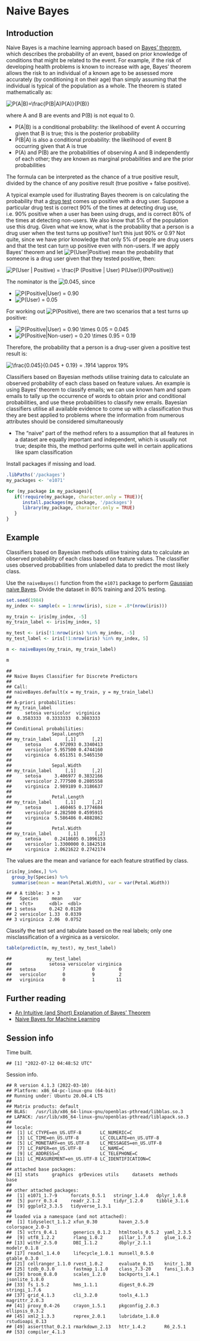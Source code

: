 Naive Bayes
================

## Introduction

Naive Bayes is a machine learning approach based on [Bayes’
theorem](https://en.wikipedia.org/wiki/Bayes%27_theorem), which
describes the probability of an event, based on prior knowledge of
conditions that might be related to the event. For example, if the risk
of developing health problems is known to increase with age, Bayes’
theorem allows the risk to an individual of a known age to be assessed
more accurately (by conditioning it on their age) than simply assuming
that the individual is typical of the population as a whole. The theorem
is stated mathematically as:

  
![ P(A|B)=\\frac{P(B|A)P(A)}{P(B)}
](https://latex.codecogs.com/png.image?%5Cdpi%7B110%7D&space;%5Cbg_white&space;%20P%28A%7CB%29%3D%5Cfrac%7BP%28B%7CA%29P%28A%29%7D%7BP%28B%29%7D%20
" P(A|B)=\\frac{P(B|A)P(A)}{P(B)} ")  

where A and B are events and P(B) is not equal to 0.

  - P(A|B) is a conditional probability: the likelihood of event A
    occurring given that B is true; this is the posterior probability
  - P(B|A) is also a conditional probability: the likelihood of event B
    occurring given that A is true
  - P(A) and P(B) are the probabilities of observing A and B
    independently of each other; they are known as marginal
    probabilities and are the prior probabilities

The formula can be interpreted as the chance of a true positive result,
divided by the chance of any positive result (true positive + false
positive).

A typical example used for illustrating Bayes theorem is on calculating
the probability that a [drug
test](https://en.wikipedia.org/wiki/Bayes%27_theorem#Drug_testing) comes
up positive with a drug user. Suppose a particular drug test is correct
90% of the times at detecting drug use, i.e. 90% positive when a user
has been using drugs, and is correct 80% of the times at detecting
non-users. We also know that 5% of the population use this drug. Given
what we know, what is the probability that a person is a drug user when
the test turns up positive? Isn’t this just 90% or 0.9? Not quite, since
we have prior knowledge that only 5% of people are drug users and that
the test can turn up positive even with non-users. If we apply Bayes’
theorem and let
![P(User|Positive)](https://latex.codecogs.com/png.image?%5Cdpi%7B110%7D&space;%5Cbg_white&space;P%28User%7CPositive%29
"P(User|Positive)") mean the probability that someone is a drug user
given that they tested positive, then:

  
![ P(User | Positive) = \\frac{P (Positive | User) P(User)}{P(Positive)}
](https://latex.codecogs.com/png.image?%5Cdpi%7B110%7D&space;%5Cbg_white&space;%20P%28User%20%7C%20Positive%29%20%3D%20%5Cfrac%7BP%20%28Positive%20%7C%20User%29%20P%28User%29%7D%7BP%28Positive%29%7D%20
" P(User | Positive) = \\frac{P (Positive | User) P(User)}{P(Positive)} ")  

The nominator is the
![0.045](https://latex.codecogs.com/png.image?%5Cdpi%7B110%7D&space;%5Cbg_white&space;0.045
"0.045"), since

  - ![P(Positive|User)
    = 0.90](https://latex.codecogs.com/png.image?%5Cdpi%7B110%7D&space;%5Cbg_white&space;P%28Positive%7CUser%29%20%3D%200.90
    "P(Positive|User) = 0.90")
  - ![P(User)
    = 0.05](https://latex.codecogs.com/png.image?%5Cdpi%7B110%7D&space;%5Cbg_white&space;P%28User%29%20%3D%200.05
    "P(User) = 0.05")

For working out
![P(Positive)](https://latex.codecogs.com/png.image?%5Cdpi%7B110%7D&space;%5Cbg_white&space;P%28Positive%29
"P(Positive)"), there are two scenarios that a test turns up positive:

  - ![P(Positive|User) = 0.90 \\times 0.05
    = 0.045](https://latex.codecogs.com/png.image?%5Cdpi%7B110%7D&space;%5Cbg_white&space;P%28Positive%7CUser%29%20%3D%200.90%20%5Ctimes%200.05%20%3D%200.045
    "P(Positive|User) = 0.90 \\times 0.05 = 0.045")
  - ![P(Positive|Non-user) = 0.20 \\times 0.95
    = 0.19](https://latex.codecogs.com/png.image?%5Cdpi%7B110%7D&space;%5Cbg_white&space;P%28Positive%7CNon-user%29%20%3D%200.20%20%5Ctimes%200.95%20%3D%200.19
    "P(Positive|Non-user) = 0.20 \\times 0.95 = 0.19")

Therefore, the probability that a person is a drug-user given a positive
test result is:

  
![ \\frac{0.045}{0.045 + 0.19} = .1914 \\approx 19%
](https://latex.codecogs.com/png.image?%5Cdpi%7B110%7D&space;%5Cbg_white&space;%20%5Cfrac%7B0.045%7D%7B0.045%20%2B%200.19%7D%20%3D%20.1914%20%5Capprox%2019%25%20
" \\frac{0.045}{0.045 + 0.19} = .1914 \\approx 19% ")  

Classifiers based on Bayesian methods utilise training data to calculate
an observed probability of each class based on feature values. An
example is using Bayes’ theorem to classify emails; we can use known ham
and spam emails to tally up the occurrence of words to obtain prior and
conditional probabilities, and use these probabilities to classify new
emails. Bayesian classifiers utilise all available evidence to come up
with a classification thus they are best applied to problems where the
information from numerous attributes should be considered simultaneously

  - The “naive” part of the method refers to a assumption that all
    features in a dataset are equally important and independent, which
    is usually not true; despite this, the method performs quite well in
    certain applications like spam classification

Install packages if missing and load.

``` r
.libPaths('/packages')
my_packages <- 'e1071'

for (my_package in my_packages){
   if(!require(my_package, character.only = TRUE)){
      install.packages(my_package, '/packages')
      library(my_package, character.only = TRUE)
   }
}
```

## Example

Classifiers based on Bayesian methods utilise training data to calculate
an observed probability of each class based on feature values. The
classifier uses observed probabilities from unlabelled data to predict
the most likely class.

Use the `naiveBayes()` function from the `e1071` package to perform
[Gaussian naive
Bayes](https://en.wikipedia.org/wiki/Naive_Bayes_classifier#Gaussian_naive_Bayes).
Divide the dataset in 80% training and 20% testing.

``` r
set.seed(1984)
my_index <- sample(x = 1:nrow(iris), size = .8*(nrow(iris)))

my_train <- iris[my_index, -5]
my_train_label <- iris[my_index, 5]

my_test <- iris[!1:nrow(iris) %in% my_index, -5]
my_test_label <- iris[!1:nrow(iris) %in% my_index, 5]

m <- naiveBayes(my_train, my_train_label)

m
```

    ## 
    ## Naive Bayes Classifier for Discrete Predictors
    ## 
    ## Call:
    ## naiveBayes.default(x = my_train, y = my_train_label)
    ## 
    ## A-priori probabilities:
    ## my_train_label
    ##     setosa versicolor  virginica 
    ##  0.3583333  0.3333333  0.3083333 
    ## 
    ## Conditional probabilities:
    ##               Sepal.Length
    ## my_train_label     [,1]      [,2]
    ##     setosa     4.972093 0.3340413
    ##     versicolor 5.957500 0.4744160
    ##     virginica  6.651351 0.5465150
    ## 
    ##               Sepal.Width
    ## my_train_label     [,1]      [,2]
    ##     setosa     3.406977 0.3832166
    ##     versicolor 2.777500 0.2805558
    ##     virginica  2.989189 0.3186637
    ## 
    ##               Petal.Length
    ## my_train_label     [,1]      [,2]
    ##     setosa     1.460465 0.1774684
    ##     versicolor 4.282500 0.4595915
    ##     virginica  5.586486 0.4882862
    ## 
    ##               Petal.Width
    ## my_train_label      [,1]      [,2]
    ##     setosa     0.2418605 0.1096153
    ##     versicolor 1.3300000 0.1842518
    ##     virginica  2.0621622 0.2742174

The values are the mean and variance for each feature stratified by
class.

``` r
iris[my_index,] %>%
  group_by(Species) %>%
  summarise(mean = mean(Petal.Width), var = var(Petal.Width))
```

    ## # A tibble: 3 × 3
    ##   Species     mean    var
    ##   <fct>      <dbl>  <dbl>
    ## 1 setosa     0.242 0.0120
    ## 2 versicolor 1.33  0.0339
    ## 3 virginica  2.06  0.0752

Classify the test set and tabulate based on the real labels; only one
misclassification of a virginica as a versicolor.

``` r
table(predict(m, my_test), my_test_label)
```

    ##             my_test_label
    ##              setosa versicolor virginica
    ##   setosa          7          0         0
    ##   versicolor      0          9         2
    ##   virginica       0          1        11

## Further reading

  - [An Intuitive (and Short) Explanation of Bayes’
    Theorem](https://betterexplained.com/articles/an-intuitive-and-short-explanation-of-bayes-theorem/)
  - [Naive Bayes for Machine
    Learning](https://machinelearningmastery.com/naive-bayes-for-machine-learning/)

## Session info

Time built.

    ## [1] "2022-07-12 04:48:52 UTC"

Session info.

    ## R version 4.1.3 (2022-03-10)
    ## Platform: x86_64-pc-linux-gnu (64-bit)
    ## Running under: Ubuntu 20.04.4 LTS
    ## 
    ## Matrix products: default
    ## BLAS:   /usr/lib/x86_64-linux-gnu/openblas-pthread/libblas.so.3
    ## LAPACK: /usr/lib/x86_64-linux-gnu/openblas-pthread/liblapack.so.3
    ## 
    ## locale:
    ##  [1] LC_CTYPE=en_US.UTF-8       LC_NUMERIC=C              
    ##  [3] LC_TIME=en_US.UTF-8        LC_COLLATE=en_US.UTF-8    
    ##  [5] LC_MONETARY=en_US.UTF-8    LC_MESSAGES=en_US.UTF-8   
    ##  [7] LC_PAPER=en_US.UTF-8       LC_NAME=C                 
    ##  [9] LC_ADDRESS=C               LC_TELEPHONE=C            
    ## [11] LC_MEASUREMENT=en_US.UTF-8 LC_IDENTIFICATION=C       
    ## 
    ## attached base packages:
    ## [1] stats     graphics  grDevices utils     datasets  methods   base     
    ## 
    ## other attached packages:
    ##  [1] e1071_1.7-9     forcats_0.5.1   stringr_1.4.0   dplyr_1.0.8    
    ##  [5] purrr_0.3.4     readr_2.1.2     tidyr_1.2.0     tibble_3.1.6   
    ##  [9] ggplot2_3.3.5   tidyverse_1.3.1
    ## 
    ## loaded via a namespace (and not attached):
    ##  [1] tidyselect_1.1.2 xfun_0.30        haven_2.5.0      colorspace_2.0-3
    ##  [5] vctrs_0.4.1      generics_0.1.2   htmltools_0.5.2  yaml_2.3.5      
    ##  [9] utf8_1.2.2       rlang_1.0.2      pillar_1.7.0     glue_1.6.2      
    ## [13] withr_2.5.0      DBI_1.1.2        dbplyr_2.1.1     modelr_0.1.8    
    ## [17] readxl_1.4.0     lifecycle_1.0.1  munsell_0.5.0    gtable_0.3.0    
    ## [21] cellranger_1.1.0 rvest_1.0.2      evaluate_0.15    knitr_1.38      
    ## [25] tzdb_0.3.0       fastmap_1.1.0    class_7.3-20     fansi_1.0.3     
    ## [29] broom_0.8.0      scales_1.2.0     backports_1.4.1  jsonlite_1.8.0  
    ## [33] fs_1.5.2         hms_1.1.1        digest_0.6.29    stringi_1.7.6   
    ## [37] grid_4.1.3       cli_3.2.0        tools_4.1.3      magrittr_2.0.3  
    ## [41] proxy_0.4-26     crayon_1.5.1     pkgconfig_2.0.3  ellipsis_0.3.2  
    ## [45] xml2_1.3.3       reprex_2.0.1     lubridate_1.8.0  rstudioapi_0.13 
    ## [49] assertthat_0.2.1 rmarkdown_2.13   httr_1.4.2       R6_2.5.1        
    ## [53] compiler_4.1.3
